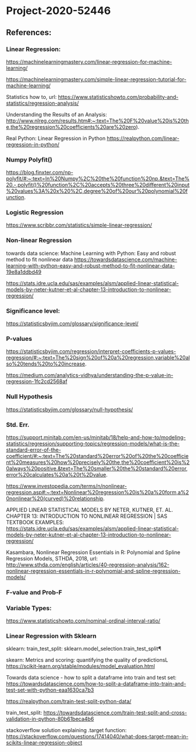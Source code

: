 # Project-2020-52446


## References:

### Linear Regression:

https://machinelearningmastery.com/linear-regression-for-machine-learning/

https://machinelearningmastery.com/simple-linear-regression-tutorial-for-machine-learning/

Statistics how to, url: https://www.statisticshowto.com/probability-and-statistics/regression-analysis/

Understanding the Results of an Analysis: http://www.nlreg.com/results.htm#:~:text=The%20F%20value%20is%20the,the%20regression%20coefficients%20are%20zero).

Real Python: Linear Regression in Python https://realpython.com/linear-regression-in-python/

### Numpy Polyfit()

https://blog.finxter.com/np-polyfit/#:~:text=In%20Numpy%2C%20the%20function%20np.&text=The%20.-,polyfit()%20function%2C%20accepts%20three%20different%20input%20values%3A%20x%20%2C,degree%20of%20our%20polynomial%20function.

### Logistic Regression

https://www.scribbr.com/statistics/simple-linear-regression/

### Non-linear Regression

towards data science: Machine Learning with Python: Easy and robust method to fit nonlinear data https://towardsdatascience.com/machine-learning-with-python-easy-and-robust-method-to-fit-nonlinear-data-19e8a1ddbd49

https://stats.idre.ucla.edu/sas/examples/alsm/applied-linear-statistical-models-by-neter-kutner-et-al-chapter-13-introduction-to-nonlinear-regression/

### Significance level:

https://statisticsbyjim.com/glossary/significance-level/

### P-values

https://statisticsbyjim.com/regression/interpret-coefficients-p-values-regression/#:~:text=The%20sign%20of%20a%20regression,variable%20also%20tends%20to%20increase.

https://medium.com/analytics-vidhya/understanding-the-p-value-in-regression-1fc2cd2568af

### Null Hypothesis

https://statisticsbyjim.com/glossary/null-hypothesis/

### Std. Err.

https://support.minitab.com/en-us/minitab/18/help-and-how-to/modeling-statistics/regression/supporting-topics/regression-models/what-is-the-standard-error-of-the-coefficient/#:~:text=The%20standard%20error%20of%20the%20coefficient%20measures%20how%20precisely%20the,the%20coefficient%20is%20always%20positive.&text=The%20smaller%20the%20standard%20error,error%20calculates%20a%20t%2Dvalue.

https://www.investopedia.com/terms/n/nonlinear-regression.asp#:~:text=Nonlinear%20regression%20is%20a%20form,a%20nonlinear%20(curved)%20relationship.

APPLIED LINEAR STATISTICAL MODELS BY NETER, KUTNER, ET. AL. CHAPTER 13: INTRODUCTION TO NONLINEAR REGRESSION | SAS TEXTBOOK EXAMPLES: https://stats.idre.ucla.edu/sas/examples/alsm/applied-linear-statistical-models-by-neter-kutner-et-al-chapter-13-introduction-to-nonlinear-regression/

Kasambara, Nonlinear Regression Essentials in R: Polynomial and Spline Regression Models, STHDA, 2018, url: http://www.sthda.com/english/articles/40-regression-analysis/162-nonlinear-regression-essentials-in-r-polynomial-and-spline-regression-models/

### F-value and Prob-F

### Variable Types:

https://www.statisticshowto.com/nominal-ordinal-interval-ratio/

### Linear Regression with Sklearn

sklearn: train_test_split: sklearn.model_selection.train_test_split¶

skearn: Metrics and scoring: quantifying the quality of predictionsL https://scikit-learn.org/stable/modules/model_evaluation.html

Towards data science - how to split a dataframe into train and test set: https://towardsdatascience.com/how-to-split-a-dataframe-into-train-and-test-set-with-python-eaa1630ca7b3

https://realpython.com/train-test-split-python-data/

train_test_split: https://towardsdatascience.com/train-test-split-and-cross-validation-in-python-80b61beca4b6

stackoverflow solution explaining .target function: https://stackoverflow.com/questions/17414040/what-does-target-mean-in-scikits-linear-regression-object
